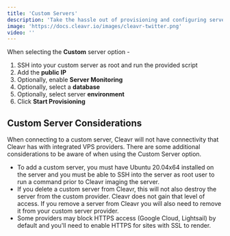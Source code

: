 ```yaml
---
title: 'Custom Servers'
description: 'Take the hassle out of provisioning and configuring servers yourself. Cleavr makes it a breeze.'
image: 'https://docs.cleavr.io/images/cleavr-twitter.png'
video: ''
---
```


<you-tube video="kTT2JWTUXIo"></you-tube>

When selecting the **Custom** server option - 

1. SSH into your custom server as root and run the provided script
2. Add the **public IP**
3. Optionally, enable **Server Monitoring**
3. Optionally, select a **database**
4. Optionally, select server **environment**
5. Click **Start Provisioning**

## Custom Server Considerations
When connecting to a custom server, Cleavr will not have connectivity that Cleavr has with integrated VPS providers. There are some
additional considerations to be aware of when using the Custom Server option. 

- To add a custom server, you must have Ubuntu 20.04x64 installed on the server and you must be able to SSH into the server as root user to run a command prior to Cleavr imaging the server.
- If you delete a custom server from Cleavr, this will not also destroy the server from the custom provider. Cleavr does not gain
  that level of access. If you remove a server from Cleavr you will also need to remove it from your custom server provider. 
- Some providers may block HTTPS access (Google Cloud, Lightsail) by default and you'll need to enable HTTPS for sites with SSL to render. 


